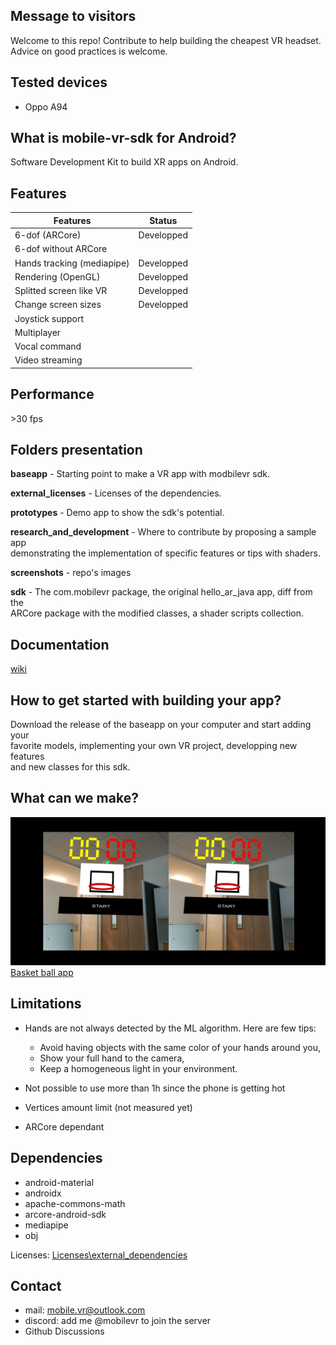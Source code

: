 ## Message to visitors
Welcome to this repo!
Contribute to help building the cheapest VR headset.
Advice on good practices is welcome.

## Tested devices
- Oppo A94

## What is mobile-vr-sdk for Android?
Software Development Kit to build XR apps on Android.<br>

## Features
| Features | Status |
|---|---|
| 6-dof (ARCore)   | Developped  |
| 6-dof without ARCore | |
| Hands tracking (mediapipe) | Developped  |
| Rendering (OpenGL) | Developped |
| Splitted screen like VR | Developped |
| Change screen sizes | Developped |
| Joystick support | |
| Multiplayer | |
| Vocal command | |
| Video streaming | |

## Performance
\>30 fps

## Folders presentation
**baseapp** - Starting point to make a VR app with modbilevr sdk.<br>

**external_licenses** - Licenses of the dependencies.<br>

**prototypes** - Demo app to show the sdk's potential.<br>

**research_and_development** - Where to contribute by proposing a sample app<br>
demonstrating the implementation of specific features or tips with shaders.<br>

**screenshots** - repo's images<br>

**sdk** - The com.mobilevr package, the original hello_ar_java app, diff from the<br>
ARCore package with the modified classes, a shader scripts collection.

## Documentation
[wiki](mobile-vr-sdk)

## How to get started with building your app?
Download the release of the baseapp on your computer and start adding your<br>
favorite models, implementing your own VR project, developping new features<br>
and new classes for this sdk.

## What can we make?
![screenshot](/screenshots/basket_ball_game_screenshot.jpg)
[Basket ball app](prototypes/basket_ball_game)

## Limitations
- Hands are not always detected by the ML algorithm. Here are few tips:
  - Avoid having objects with the same color of your hands around you,
  - Show your full hand to the camera,
  - Keep a homogeneous light in your environment.

- Not possible to use more than 1h since the phone is getting hot
- Vertices amount limit (not measured yet)
- ARCore dependant

## Dependencies
- android-material
- androidx
- apache-commons-math
- arcore-android-sdk
- mediapipe
- obj

Licenses: [Licenses\external_dependencies](external_licenses)

## Contact
- mail: mobile.vr@outlook.com
- discord: add me @mobilevr to join the server
- Github Discussions
